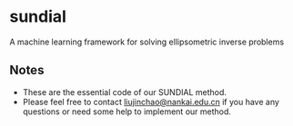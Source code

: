# sundial
A machine learning framework for solving ellipsometric inverse problems

## Notes
- These are the essential code of our SUNDIAL method. 
- Please feel free to contact liujinchao@nankai.edu.cn if you have any questions or need some help to implement our method. 


